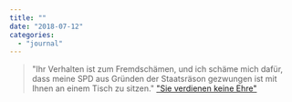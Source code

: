 ```yaml
---
title: ""
date: "2018-07-12"
categories: 
  - "journal"
---
```


> "Ihr Verhalten ist zum Fremdschämen, und ich schäme mich dafür, dass meine SPD aus Gründen der Staatsräson gezwungen ist mit Ihnen an einem Tisch zu sitzen." ["Sie verdienen keine Ehre"](https://goo.gl/MGsQFf)
